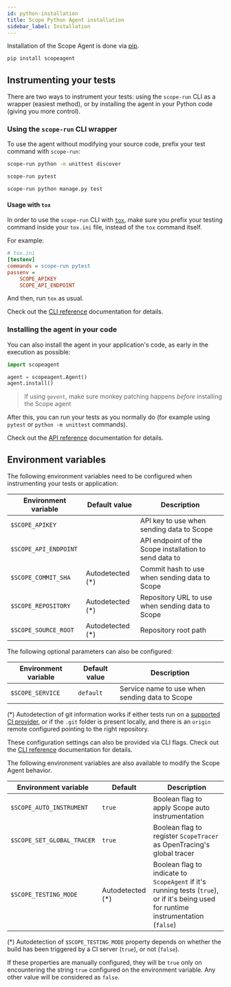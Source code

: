 ```yaml
---
id: python-installation
title: Scope Python Agent installation
sidebar_label: Installation
---
```


Installation of the Scope Agent is done via [pip](https://pypi.org/project/scopeagent/).

```bash
pip install scopeagent
```

## Instrumenting your tests

There are two ways to instrument your tests: using the `scope-run` CLI as a wrapper (easiest method), or by installing the agent
in your Python code (giving you more control).


### Using the `scope-run` CLI wrapper

To use the agent without modifying your source code, prefix your test command with `scope-run`:

<!--DOCUSAURUS_CODE_TABS-->
<!--unittest-->
```bash
scope-run python -m unittest discover
```

<!--pytest-->
```bash
scope-run pytest
```

<!--Django tests-->
```bash
scope-run python manage.py test
```

<!--END_DOCUSAURUS_CODE_TABS-->


#### Usage with `tox`

In order to use the `scope-run` CLI with [`tox`](https://tox.readthedocs.io/en/latest/), make sure you prefix your
testing command inside your `tox.ini` file, instead of the `tox` command itself.

For example:

```ini
# tox.ini
[testenv]
commands = scope-run pytest
passenv =
    SCOPE_APIKEY
    SCOPE_API_ENDPOINT
```

And then, run `tox` as usual.

Check out the [CLI reference](https://scope-python-agent.readthedocs.io/en/latest/cli.html) documentation for details.


### Installing the agent in your code

You can also install the agent in your application's code, as early in the execution as possible:

```python
import scopeagent

agent = scopeagent.Agent()
agent.install()
```

> If using `gevent`, make sure monkey patching happens *before* installing the Scope agent

After this, you can run your tests as you normally do (for example using `pytest` or `python -m unittest` commands).

Check out the [API reference](https://scope-python-agent.readthedocs.io/en/latest/api.html) documentation for details.


## Environment variables

The following environment variables need to be configured when instrumenting your tests or application:

| Environment variable  | Default value    | Description                                            |
|-----------------------|------------------|--------------------------------------------------------|
| `$SCOPE_APIKEY`       |                  | API key to use when sending data to Scope              |
| `$SCOPE_API_ENDPOINT` |                  | API endpoint of the Scope installation to send data to |
| `$SCOPE_COMMIT_SHA`   | Autodetected (*) | Commit hash to use when sending data to Scope          |
| `$SCOPE_REPOSITORY`   | Autodetected (*) | Repository URL to use when sending data to Scope       |
| `$SCOPE_SOURCE_ROOT`  | Autodetected (*) | Repository root path                                   |

The following optional parameters can also be configured:

| Environment variable | Default value    | Description                                      |
|----------------------|------------------|--------------------------------------------------|
| `$SCOPE_SERVICE`     | `default`        | Service name to use when sending data to Scope   |

(*) Autodetection of git information works if either tests run on a [supported CI provider](python-compatibility.md#ci-providers),
or if the `.git` folder is present locally, and there is an `origin` remote configured pointing to the right repository.

These configuration settings can also be provided via CLI flags. Check out the 
[CLI reference](https://scope-python-agent.readthedocs.io/en/latest/cli.html) documentation for details.

The following environment variables are also available to modify the Scope Agent behavior.

| Environment variable  | Default | Description |
|---|---|---|
| `$SCOPE_AUTO_INSTRUMENT` | `true` | Boolean flag to apply Scope auto instrumentation |
| `$SCOPE_SET_GLOBAL_TRACER` | `true` | Boolean flag to register `ScopeTracer` as OpenTracing's global tracer |
| `$SCOPE_TESTING_MODE` | Autodetected (*) | Boolean flag to indicate to `ScopeAgent` if it's running tests (`true`), or if it's being used for runtime instrumentation (`false`) |

(*) Autodetection of `$SCOPE_TESTING_MODE` property depends on whether the build has been triggered by a CI server (`true`), or not (`false`).

If these properties are manually configured, they will be `true` only on encountering the string `true` configured on the environment variable. Any other value will be considered as `false`.
